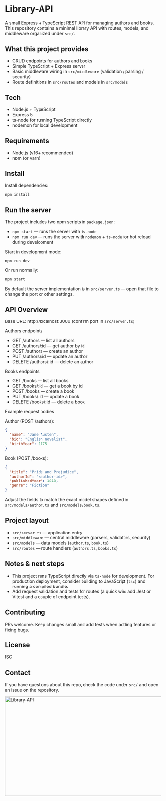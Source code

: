 # Library-API

A small Express + TypeScript REST API for managing authors and books. This repository contains a minimal library API with routes, models, and middleware organized under `src/`.

## What this project provides

- CRUD endpoints for authors and books
- Simple TypeScript + Express server
- Basic middleware wiring in `src/middleware` (validation / parsing / security)
- Route definitions in `src/routes` and models in `src/models`

## Tech

- Node.js + TypeScript
- Express 5
- ts-node for running TypeScript directly
- nodemon for local development

## Requirements

- Node.js (v16+ recommended)
- npm (or yarn)

## Install

Install dependencies:

```bash
npm install
```

## Run the server

The project includes two npm scripts in `package.json`:

- `npm start` — runs the server with `ts-node`
- `npm run dev` — runs the server with `nodemon` + `ts-node` for hot reload during development

Start in development mode:

```bash
npm run dev
```

Or run normally:

```bash
npm start
```

By default the server implementation is in `src/server.ts` — open that file to change the port or other settings.

## API Overview

Base URL: http://localhost:3000 (confirm port in `src/server.ts`)

Authors endpoints

- GET /authors — list all authors
- GET /authors/:id — get author by id
- POST /authors — create an author
- PUT /authors/:id — update an author
- DELETE /authors/:id — delete an author

Books endpoints

- GET /books — list all books
- GET /books/:id — get a book by id
- POST /books — create a book
- PUT /books/:id — update a book
- DELETE /books/:id — delete a book

Example request bodies

Author (POST /authors):

```json
{
  "name": "Jane Austen",
  "bio": "English novelist",
  "birthYear": 1775
}
```

Book (POST /books):

```json
{
  "title": "Pride and Prejudice",
  "authorId": "<author-id>",
  "publishedYear": 1813,
  "genre": "Fiction"
}
```

Adjust the fields to match the exact model shapes defined in `src/models/author.ts` and `src/models/book.ts`.

## Project layout

- `src/server.ts` — application entry
- `src/middleware` — central middleware (parsers, validators, security)
- `src/models` — data models (`author.ts`, `book.ts`)
- `src/routes` — route handlers (`authors.ts`, `books.ts`)

## Notes & next steps

- This project runs TypeScript directly via `ts-node` for development. For production deployment, consider building to JavaScript (`tsc`) and running a compiled bundle.
- Add request validation and tests for routes (a quick win: add Jest or Vitest and a couple of endpoint tests).

## Contributing

PRs welcome. Keep changes small and add tests when adding features or fixing bugs.

## License

ISC

## Contact

If you have questions about this repo, check the code under `src/` and open an issue on the repository.



<img src="https://socialify.git.ci/Sbonelo2/Library-API/image?language=1&owner=1&name=1&stargazers=1&theme=Light" alt="Library-API" width="640" height="320" />
